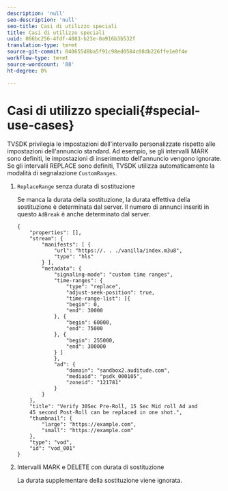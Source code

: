```yaml
---
description: 'null'
seo-description: 'null'
seo-title: Casi di utilizzo speciali
title: Casi di utilizzo speciali
uuid: 066bc256-4fdf-4083-b23e-0a916b3b532f
translation-type: tm+mt
source-git-commit: 040655d8ba5f91c98ed0584c08db226ffe1e0f4e
workflow-type: tm+mt
source-wordcount: '88'
ht-degree: 0%

---
```



# Casi di utilizzo speciali{#special-use-cases}

TVSDK privilegia le impostazioni dell&#39;intervallo personalizzate rispetto alle impostazioni dell&#39;annuncio standard. Ad esempio, se gli intervalli MARK sono definiti, le impostazioni di inserimento dell&#39;annuncio vengono ignorate. Se gli intervalli REPLACE sono definiti, TVSDK utilizza automaticamente la modalità di segnalazione `CustomRanges`.

1. `ReplaceRange` senza durata di sostituzione

   Se manca la durata della sostituzione, la durata effettiva della sostituzione è determinata dal server. Il numero di annunci inseriti in questo `AdBreak` è anche determinato dal server.

   ```
   {
       "properties": [],
       "stream": {
           "manifests": [ {
               "url": "https://. . ./vanilla/index.m3u8",
               "type": "hls"
           } ],
           "metadata": {
               "signaling-mode": "custom time ranges",
               "time-ranges": {
                   "type": "replace",
                   "adjust-seek-position": true,
                   "time-range-list": [{
                   "begin": 0,
                   "end": 30000
               }, {
                   "begin": 60000,
                   "end": 75000
               }, {
                   "begin": 255000,
                   "end": 300000
               } ]
               },
               "ad": {             
                   "domain": "sandbox2.auditude.com",
                   "mediaid": "psdk_000105",
                   "zoneid": "121781"
               }     
           }
       },
       "title": "Verify 30Sec Pre-Roll, 15 Sec Mid roll Ad and 
       45 second Post-Roll can be replaced in one shot.",
       "thumbnail": {
           "large": "https://example.com",
           "small": "https://example.com"
       },
       "type": "vod",
       "id": "vod_001"
   }
   ```

1. Intervalli MARK e DELETE con durata di sostituzione

   La durata supplementare della sostituzione viene ignorata.
